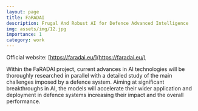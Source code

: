 ```yaml
---
layout: page
title: FaRADAI
description: Frugal And Robust AI for Defence Advanced Intelligence
img: assets/img/12.jpg
importance: 1
category: work
---
```

Official website: [https://faradai.eu/](https://faradai.eu/)

Within the FaRADAI project, current advances in AI technologies will be thoroughly researched in parallel with a detailed study of the main challenges imposed by a defence system. Aiming at significant breakthroughs in AI, the models will accelerate their wider application and deployment in defence systems increasing their impact and the overall performance.
